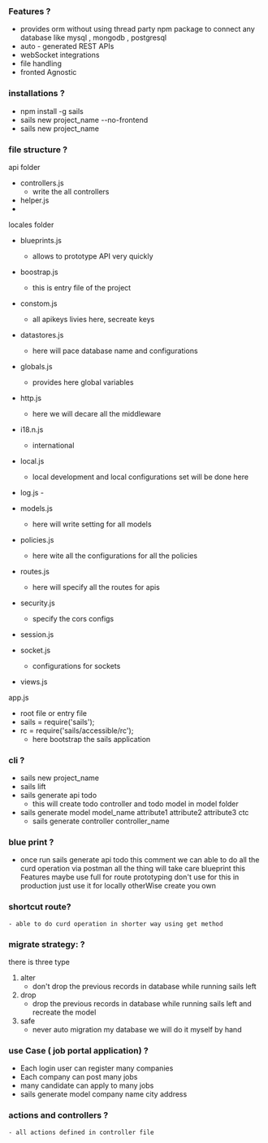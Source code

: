 ### Features ?

- provides orm without using thread party npm package to connect any database like mysql , mongodb , postgresql
- auto - generated REST APIs
- webSocket integrations
- file handling
- fronted Agnostic

### installations ?

- npm install -g sails
- sails new project_name --no-frontend
- sails new project_name

### file structure ?

api folder

- controllers.js
  - write the all controllers
- helper.js
-

locales folder

- blueprints.js
  - allows to prototype API very quickly
- boostrap.js
  - this is entry file of the project
- constom.js
  - all apikeys livies here, secreate keys
- datastores.js
  - here will pace database name and configurations
- globals.js
  - provides here global variables
- http.js
  - here we will decare all the middleware
- i18.n.js
  - international
- local.js
  - local development and local configurations set will be done here
- log.js -

- models.js
  - here will write setting for all models
- policies.js
  - here wite all the configurations for all the policies
- routes.js
  - here will specify all the routes for apis
- security.js
  - specify the cors configs
- session.js
- socket.js
  - configurations for sockets
- views.js

app.js

- root file or entry file
- sails = require('sails');
- rc = require('sails/accessible/rc');
  - here bootstrap the sails application

### cli ?

- sails new project_name
- sails lift
- sails generate api todo
  - this will create todo controller and todo model in model folder
- sails generate model model_name attribute1 attribute2 attribute3 ctc
  - sails generate controller controller_name

### blue print ?

- once run sails generate api todo this comment we can able to do all the curd operation via postman all the thing will take care blueprint this Features maybe use full for route prototyping don't use for this in production just use it for locally otherWise create you own

### shortcut route?

    - able to do curd operation in shorter way using get method

### migrate strategy: ?

there is three type

1. alter
   - don't drop the previous records in database while running sails left
2. drop
   - drop the previous records in database while running sails left and recreate the model
3. safe
   - never auto migration my database we will do it myself by hand

### use Case ( job portal application) ?

- Each login user can register many companies
- Each company can post many jobs
- many candidate can apply to many jobs
- sails generate model company name city address

### actions and controllers ?

    - all actions defined in controller file
